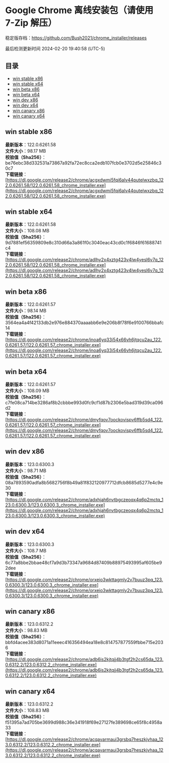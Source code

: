 # Google Chrome 离线安装包（请使用 7-Zip 解压）
稳定版存档：<https://github.com/Bush2021/chrome_installer/releases>

最后检测更新时间
2024-02-20 19:40:58 (UTC-5)


## 目录
* [win stable x86](https://github.com/Bush2021/chrome_installer?tab=readme-ov-file#win-stable-x86)
* [win stable x64](https://github.com/Bush2021/chrome_installer?tab=readme-ov-file#win-stable-x64)
* [win beta x86](https://github.com/Bush2021/chrome_installer?tab=readme-ov-file#win-beta-x86)
* [win beta x64](https://github.com/Bush2021/chrome_installer?tab=readme-ov-file#win-beta-x64)
* [win dev x86](https://github.com/Bush2021/chrome_installer?tab=readme-ov-file#win-dev-x86)
* [win dev x64](https://github.com/Bush2021/chrome_installer?tab=readme-ov-file#win-dev-x64)
* [win canary x86](https://github.com/Bush2021/chrome_installer?tab=readme-ov-file#win-canary-x86)
* [win canary x64](https://github.com/Bush2021/chrome_installer?tab=readme-ov-file#win-canary-x64)

## win stable x86
**最新版本**：122.0.6261.58  
**文件大小**：98.17 MB  
**校验值（Sha256）**：be76ebc38d332531a73867a92fa72ec8cca2edb107fcb0e3702d5e25846c30c7  
**下载链接**：[https://dl.google.com/release2/chrome/acgxdwmi5fqi6alv44putelwxzbq_122.0.6261.58/122.0.6261.58_chrome_installer.exe](https://dl.google.com/release2/chrome/acgxdwmi5fqi6alv44putelwxzbq_122.0.6261.58/122.0.6261.58_chrome_installer.exe)  

## win stable x64
**最新版本**：122.0.6261.58  
**文件大小**：108.08 MB  
**校验值（Sha256）**：9d7881ef56359809e8c310d66a3a861f0c3040eac43cd0c1f6846f61688741c4  
**下载链接**：[https://dl.google.com/release2/chrome/adlhy2x4xztg423v4lw4yesl6v7q_122.0.6261.58/122.0.6261.58_chrome_installer.exe](https://dl.google.com/release2/chrome/adlhy2x4xztg423v4lw4yesl6v7q_122.0.6261.58/122.0.6261.58_chrome_installer.exe)  

## win beta x86
**最新版本**：122.0.6261.57  
**文件大小**：98.14 MB  
**校验值（Sha256）**：3564ea4a4f42133db2e976e884370aaaabb6e9e206b8f78f6e9100766bbafc14  
**下载链接**：[https://dl.google.com/release2/chrome/inoa6yq33i54x66vh6jtqcu2au_122.0.6261.57/122.0.6261.57_chrome_installer.exe](https://dl.google.com/release2/chrome/inoa6yq33i54x66vh6jtqcu2au_122.0.6261.57/122.0.6261.57_chrome_installer.exe)  

## win beta x64
**最新版本**：122.0.6261.57  
**文件大小**：108.09 MB  
**校验值（Sha256）**：c7fe08ca714be3286af8b2cbbbe993d0fc9cf1d87b2306e5bad319d39ca096d2  
**下载链接**：[https://dl.google.com/release2/chrome/dmyfqov7oockovispv6ffb5sd4_122.0.6261.57/122.0.6261.57_chrome_installer.exe](https://dl.google.com/release2/chrome/dmyfqov7oockovispv6ffb5sd4_122.0.6261.57/122.0.6261.57_chrome_installer.exe)  

## win dev x86
**最新版本**：123.0.6300.3  
**文件大小**：98.71 MB  
**校验值（Sha256）**：08a7893590adfa8b5682756f8b49a81f832120977712dfcb8685d5277e4c9e30  
**下载链接**：[https://dl.google.com/release2/chrome/adxhjah6nvtbgczeoqx4q6p2mctq_123.0.6300.3/123.0.6300.3_chrome_installer.exe](https://dl.google.com/release2/chrome/adxhjah6nvtbgczeoqx4q6p2mctq_123.0.6300.3/123.0.6300.3_chrome_installer.exe)  

## win dev x64
**最新版本**：123.0.6300.3  
**文件大小**：108.7 MB  
**校验值（Sha256）**：6c77a8bbe2bbae48cf7a9d3b73347a9684d87409b88975493995af605be92dee  
**下载链接**：[https://dl.google.com/release2/chrome/orxeio3wkttagmly2v7buuz3pq_123.0.6300.3/123.0.6300.3_chrome_installer.exe](https://dl.google.com/release2/chrome/orxeio3wkttagmly2v7buuz3pq_123.0.6300.3/123.0.6300.3_chrome_installer.exe)  

## win canary x86
**最新版本**：123.0.6312.2  
**文件大小**：98.83 MB  
**校验值（Sha256）**：bbfd4acee383d8071a11eeec416356494ea18e8c814757877559fbbe715e2036  
**下载链接**：[https://dl.google.com/release2/chrome/adb6is2kjtqjj4b3tgf2h2cs65da_123.0.6312.2/123.0.6312.2_chrome_installer.exe](https://dl.google.com/release2/chrome/adb6is2kjtqjj4b3tgf2h2cs65da_123.0.6312.2/123.0.6312.2_chrome_installer.exe)  

## win canary x64
**最新版本**：123.0.6312.2  
**文件大小**：108.83 MB  
**校验值（Sha256）**：f51395a7ad705be3699d988c36e341918f69e27127fe389698ce65f8c4958a33  
**下载链接**：[https://dl.google.com/release2/chrome/acqavarmaui3grsbq7heszkjvhaa_123.0.6312.2/123.0.6312.2_chrome_installer.exe](https://dl.google.com/release2/chrome/acqavarmaui3grsbq7heszkjvhaa_123.0.6312.2/123.0.6312.2_chrome_installer.exe)  


